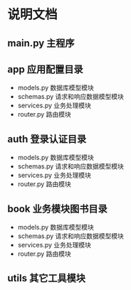 # 说明文档
## main.py 主程序
## app 应用配置目录
* models.py 数据库模型模块
* schemas.py 请求和响应数据模型模块
* services.py 业务处理模块
* router.py 路由模块
## auth 登录认证目录
* models.py 数据库模型模块
* schemas.py 请求和响应数据模型模块
* services.py 业务处理模块
* router.py 路由模块
## book 业务模块图书目录
* models.py 数据库模型模块
* schemas.py 请求和响应数据模型模块
* services.py 业务处理模块
* router.py 路由模块
## utils 其它工具模块
